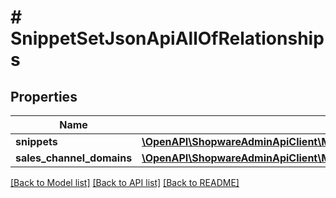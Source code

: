 # # SnippetSetJsonApiAllOfRelationships

## Properties

Name | Type | Description | Notes
------------ | ------------- | ------------- | -------------
**snippets** | [**\OpenAPI\ShopwareAdminApiClient\Model\SnippetSetJsonApiAllOfRelationshipsSnippets**](SnippetSetJsonApiAllOfRelationshipsSnippets.md) |  | [optional]
**sales_channel_domains** | [**\OpenAPI\ShopwareAdminApiClient\Model\SnippetSetJsonApiAllOfRelationshipsSalesChannelDomains**](SnippetSetJsonApiAllOfRelationshipsSalesChannelDomains.md) |  | [optional]

[[Back to Model list]](../../README.md#models) [[Back to API list]](../../README.md#endpoints) [[Back to README]](../../README.md)
